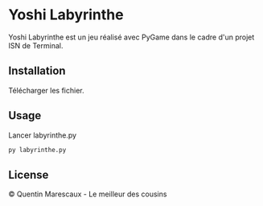 # Yoshi Labyrinthe

Yoshi Labyrinthe est un jeu réalisé avec PyGame dans le cadre d'un projet ISN de Terminal.

## Installation

Télécharger les fichier.

## Usage

Lancer labyrinthe.py

```bash
py labyrinthe.py
```

## License
© Quentin Marescaux - Le meilleur des cousins